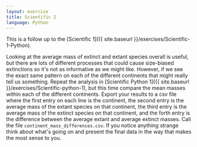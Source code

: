 ```yaml
---
layout: exercise
title: Scientific 2
language: Python
---
```


This is a follow up to the
[Scientific 1]({{ site.baseurl }}/exercises/Scientific-1-Python).

Looking at the average mass of extinct and extant species overall is useful, but
there are lots of different processes that could cause size-biased extinctions
so it's not as informative as we might like.  However, if we see the exact same
pattern on each of the different continents that might really tell us
something. Repeat the analysis in
[Scientific Python 1]({{ site.baseurl }}/exercises/Scientific-python-1), but this time compare the
mean masses within each of the different continents. Export your results to a
csv file where the first entry on each line is the continent, the second entry
is the average mass of the extant species on that continent, the third entry is
the average mass of the extinct species on that continent, and the forth entry
is the difference between the average extant and average extinct masses. Call
the file `continent_mass_differences.csv`. If you notice anything
strange think about what's going on and present the final data in the way that
makes the most sense to you.
